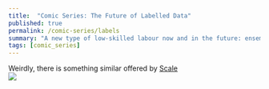 ```yaml
---
title:  "Comic Series: The Future of Labelled Data"
published: true
permalink: /comic-series/labels
summary: "A new type of low-skilled labour now and in the future: ensemble of labellers."
tags: [comic_series]
---
```


Weirdly, there is something similar offered by [Scale](https://www.scaleapi.com)
<br />![](https://res.cloudinary.com/ritchieng/image/upload/v1489375618/labels_ritchie_14_10_2016_hiwspz.jpg)

